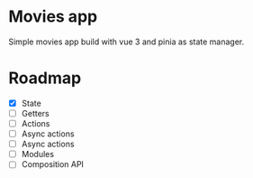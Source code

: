 # Movies app

Simple movies app build with vue 3 and pinia as state manager.

# Roadmap
- [x] State
- [ ] Getters
- [ ] Actions
- [ ] Async actions
- [ ] Async actions
- [ ] Modules
- [ ] Composition API